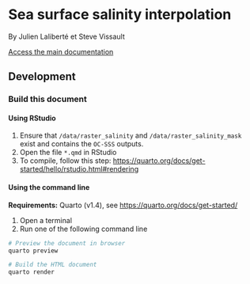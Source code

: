 # Sea surface salinity interpolation 

By Julien Laliberté et Steve Vissault

[Access the main documentation](https://steveviss.github.io/seaSurfaceSalinity-DFO/)

## Development

### Build this document

#### Using RStudio

1. Ensure that `/data/raster_salinity` and `/data/raster_salinity_mask` exist and contains the `OC-SSS` outputs.
2. Open the file `*.qmd` in RStudio
3. To compile, follow this step: https://quarto.org/docs/get-started/hello/rstudio.html#rendering

#### Using the command line

**Requirements:** Quarto (v1.4), see https://quarto.org/docs/get-started/

1. Open a terminal
2. Run one of the following command line

```bash
# Preview the document in browser 
quarto preview 

# Build the HTML document
quarto render 
```
